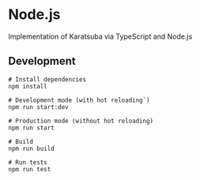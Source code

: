 # Node.js

Implementation of Karatsuba via TypeScript and Node.js

## Development

```shell
# Install dependencies
npm install

# Development mode (with hot reloading`)
npm run start:dev

# Production mode (without hot reloading)
npm run start

# Build
npm run build

# Run tests
npm run test
```
